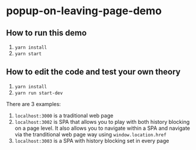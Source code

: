# popup-on-leaving-page-demo

## How to run this demo

1. `yarn install`
2. `yarn start`

## How to edit the code and test your own theory

1. `yarn install`
2. `yarn run start-dev`

There are 3 examples:

1. `localhost:3000` is a traditional web page
2. `localhost:3002` is SPA that allows you to play with both history blocking on a page level. It also allows you to navigate within a SPA and navigate via the tranditional web page way using `window.location.href`
3. `localhost:3003` is a SPA with history blocking set in every page
